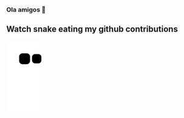 ### Ola amigos  👋

<!--
**reshul-ai/reshul-ai** is a ✨ _special_ ✨ repository because its `README.md` (this file) appears on your GitHub profile.

Here are some ideas to get you started:

-Fuck Bitches ..... GET MONEYYY 
🔭 I’m currently working on ...
- 🌱 I’m currently learning ...
- 👯 I’m looking to collaborate on ...
- 🤔 I’m looking for help with ...
- 💬 Ask me about ...
- 📫 How to reach me: ...
- 😄 Pronouns: ...
- ⚡ Fun fact: ...
-->


## Watch snake eating my github contributions 
 
![snake gif](https://github.com/MeghnaS21/MeghnaS21/blob/output/github-contribution-grid-snake.svg)
